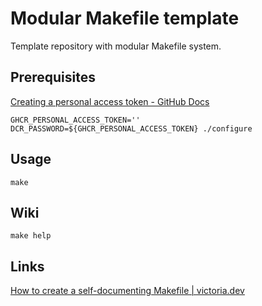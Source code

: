 # Modular Makefile template

Template repository with modular Makefile system.

## Prerequisites

[Creating a personal access token - GitHub Docs](https://docs.github.com/en/github/authenticating-to-github/creating-a-personal-access-token)

```shell
GHCR_PERSONAL_ACCESS_TOKEN=''
DCR_PASSWORD=${GHCR_PERSONAL_ACCESS_TOKEN} ./configure
```

## Usage

```shell
make
```

## Wiki

```shell
make help
```

## Links

[How to create a self-documenting Makefile | victoria.dev](https://victoria.dev/blog/how-to-create-a-self-documenting-makefile/)
